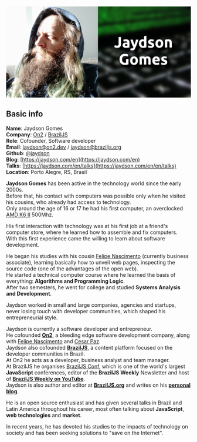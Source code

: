 ![Jaydson's header](https://raw.githubusercontent.com/jaydson/jaydson/master/.github/assets/jaydson-github.png)

## Basic info
__Name__: Jaydson Gomes  
__Company__: [On2](https://on2.dev) / [BrazilJS](https://braziljs.org)  
__Role__: Cofounder, Software developer      
__Email__: [jaydson@on2.dev](mailto:jaydson@on2.dev) / [jaydson@braziljs.org](mailto:jaydson@braziljs.org)  
__Github__: [@jaydson](https://github.com/jaydson)  
__Blog__: [https://jaydson.com/en](https://jaydson.com/en)  
__Talks__: [https://jaydson.com/en/talks](https://jaydson.com/en/en/talks)  
__Location__: Porto Alegre, RS, Brasil  

__Jaydson Gomes__ has been active in the technology world since the early 2000s.  
Before that, his contact with computers was possible only when he visited his cousins, who already had access to technology.  
Only around the age of 16 or 17 he had his first computer, an overclocked [AMD K6 II](https://en.wikipedia.org/wiki/AMD_K6-2) 500Mhz.  

His first interaction with technology was at his first job at a friend's computer store, where he learned how to assemble and fix computers.  
With this first experience came the willing to learn about software development.  

He began his studies with his cousin [Felipe Nascimento](https://felipenmoura.com/) (currently business associate), learning basically how to unveil web pages, inspecting the source code (one of the advantages of the open web).  
He started a technical computer course where he learned the basis of everything: __Algorithms and Programming Logic__.  
After two semesters, he went for college and studied __Systems Analysis and Development__.  

Jaydson worked in small and large companies, agencies and startups, never losing touch with developer communities, which shaped his entrepreneurial style.  

Jaydson is currently a software developer and entrepreneur.  
He cofounded __[On2](https://on2.dev)__, a bleeding edge software development company, along with [Felipe Nascimento](https://felipenmoura.com/) and [Cesar Paz](https://www.linkedin.com/in/cesarpazdex/).  
Jaydson also cofounded __[BrazilJS](https://braziljs.org/)__, a content platform focused on the developer communities in Brazil.  
At On2 he acts as a developer, business analyst and team manager.  
At BrazilJS he organises ​[BrazilJS Conf](https://braziljs.org/conf), which is one of the world's largest __JavaScript__ conferences, editor of the **BrazilJS Weekly** Newsletter and host of [**BrazilJS Weekly on YouTube**](https://www.youtube.com/playlist?list=PLg2lQYZDBwOQDXKxy9yeqXG5njHbSHFFD).  
Jaydson is also author and editor at [**BrazilJS.org**](https://braziljs.org/blog) and writes on his [**personal blog**](https://jaydson.com).  

He is an open source enthusiast and has given several talks in Brazil and Latin America throughout his career, most often talking about __JavaScript__, __web technologies__ and __market__.  

In recent years, he has devoted his studies to the impacts of technology on society and has been seeking solutions to "save on the Internet".  
